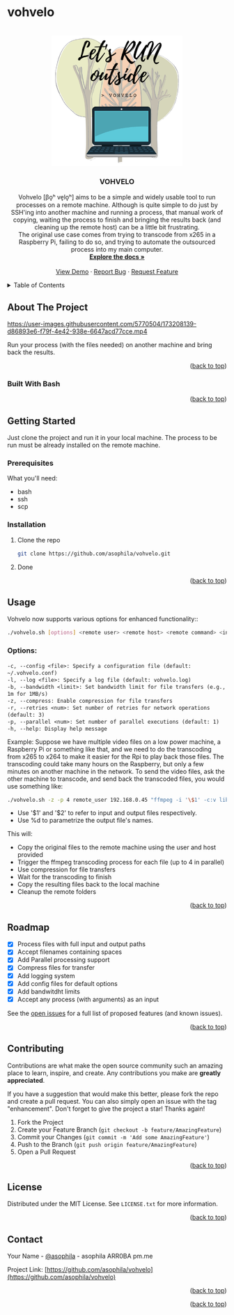 # vohvelo
<div id="top"></div>

<!-- PROJECT LOGO -->
<br />
<div align="center">
  <a href="https://github.com/asophila/vohvelo">
    <img src="images/vohvelo-logo.png" alt="Logo" width="300" height="300">
  </a>

<h3 align="center">VOHVELO</h3>

  <p align="center">
    Vohvelo [βo̞ʰ ve̞lo̞ʰ] aims to be a simple and widely usable tool to run processes on a remote machine. Although is quite simple to do just by SSH'ing into another machine and running a process, that manual work of copying, waiting the process to finish and bringing the results back (and cleaning up the remote host) can be a little bit frustrating.
    <br />
    The original use case comes from trying to transcode from x265 in a Raspberry Pi, failing to do so, and trying to automate the outsourced process into my main computer.
    <br />
    <a href="https://github.com/bicubico/vohvelo"><strong>Explore the docs »</strong></a>
    <br />
    <br />
    <a href="https://github.com/bicubico/vohvelo">View Demo</a>
    ·
    <a href="https://github.com/bicubico/vohvelo/issues">Report Bug</a>
    ·
    <a href="https://github.com/bicubico/vohvelo/issues">Request Feature</a>
  </p>
</div>



<!-- TABLE OF CONTENTS -->
<details>
  <summary>Table of Contents</summary>
  <ol>
    <li>
      <a href="#about-the-project">About The Project</a>
      <ul>
        <li><a href="#built-with">Built With</a></li>
      </ul>
    </li>
    <li>
      <a href="#getting-started">Getting Started</a>
      <ul>
        <li><a href="#prerequisites">Prerequisites</a></li>
        <li><a href="#installation">Installation</a></li>
      </ul>
    </li>
    <li><a href="#usage">Usage</a></li>
    <li><a href="#roadmap">Roadmap</a></li>
    <li><a href="#contributing">Contributing</a></li>
    <li><a href="#license">License</a></li>
    <li><a href="#contact">Contact</a></li>
  </ol>
</details>



<!-- ABOUT THE PROJECT -->
## About The Project

https://user-images.githubusercontent.com/5770504/173208139-d86893e6-f79f-4e42-938e-6647acd77cce.mp4


Run your process (with the files needed) on another machine and bring back the results.

<p align="right">(<a href="#top">back to top</a>)</p>



### Built With Bash

<p align="right">(<a href="#top">back to top</a>)</p>


<!-- GETTING STARTED -->
## Getting Started

Just clone the project and run it in your local machine.
The process to be run must be already installed on the remote machine.

### Prerequisites

What you'll need:
* bash
* ssh
* scp

### Installation

1. Clone the repo
   ```sh
   git clone https://github.com/asophila/vohvelo.git
   ```
2. Done

<p align="right">(<a href="#top">back to top</a>)</p>



<!-- USAGE EXAMPLES -->
## Usage

Vohvelo now supports various options for enhanced functionality::
```sh
./vohvelo.sh [options] <remote user> <remote host> <remote command> <input file(s)> <output file>
```
### Options:

```
-c, --config <file>: Specify a configuration file (default: ~/.vohvelo.conf)
-l, --log <file>: Specify a log file (default: vohvelo.log)
-b, --bandwidth <limit>: Set bandwidth limit for file transfers (e.g., 1m for 1MB/s)
-z, --compress: Enable compression for file transfers
-r, --retries <num>: Set number of retries for network operations (default: 3)
-p, --parallel <num>: Set number of parallel executions (default: 1)
-h, --help: Display help message
```

Example:
Suppose we have multiple video files on a low power machine, a Raspberry Pi or something like that, and we need to do the transcoding from x265 to x264 to make it easier for the Rpi to play back those files. 
The transcoding could take many hours on the Raspberry, but only a few minutes on another machine in the network. 
To send the video files, ask the other machine to transcode, and send back the transcoded files, you would use something like:

```sh
./vohvelo.sh -z -p 4 remote_user 192.168.0.45 "ffmpeg -i '\$1' -c:v libx264 -crf 23 -preset medium -c:a aac -b:a 128k '\$2'" morbius.mkv avengers.mkv thor.mkv output_%d.mp4
```
* Use '\$1' and '\$2' to refer to input and output files respectively.
* Use %d to parametrize the output file's names.

This will:
* Copy the original files to the remote machine using the user and host provided
* Trigger the ffmpeg transcoding process for each file (up to 4 in parallel)
* Use compression for file transfers
* Wait for the transcoding to finish
* Copy the resulting files back to the local machine
* Cleanup the remote folders

<p align="right">(<a href="#top">back to top</a>)</p>


<!-- ROADMAP -->
## Roadmap

- [x] Process files with full input and output paths
- [x] Accept filenames containing spaces
- [x] Add Parallel processing support
- [x] Compress files for transfer
- [x] Add logging system
- [x] Add config files for default options
- [x] Add bandwitdht limits
- [x] Accept any process (with arguments) as an input

See the [open issues](https://github.com/github_username/repo_name/issues) for a full list of proposed features (and known issues).

<p align="right">(<a href="#top">back to top</a>)</p>



<!-- CONTRIBUTING -->
## Contributing

Contributions are what make the open source community such an amazing place to learn, inspire, and create. Any contributions you make are **greatly appreciated**.

If you have a suggestion that would make this better, please fork the repo and create a pull request. You can also simply open an issue with the tag "enhancement".
Don't forget to give the project a star! Thanks again!

1. Fork the Project
2. Create your Feature Branch (`git checkout -b feature/AmazingFeature`)
3. Commit your Changes (`git commit -m 'Add some AmazingFeature'`)
4. Push to the Branch (`git push origin feature/AmazingFeature`)
5. Open a Pull Request

<p align="right">(<a href="#top">back to top</a>)</p>



<!-- LICENSE -->
## License

Distributed under the MIT License. See `LICENSE.txt` for more information.

<p align="right">(<a href="#top">back to top</a>)</p>



<!-- CONTACT -->
## Contact

Your Name - [@asophila](https://lile.cl/asophila) - asophila ARR0BA pm.me

Project Link: [https://github.com/asophila/vohvelo](https://github.com/asophila/vohvelo)

<p align="right">(<a href="#top">back to top</a>)</p>


<p align="right">(<a href="#top">back to top</a>)</p>
